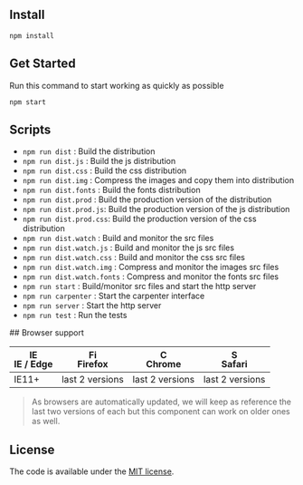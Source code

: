 ## Install

```
npm install
```

## Get Started

Run this command to start working as quickly as possible

```
npm start
```

<a name="readme-scripts"></a>
## Scripts

- ```npm run dist``` : Build the distribution
- ```npm run dist.js``` : Build the js distribution
- ```npm run dist.css``` : Build the css distribution
- ```npm run dist.img``` : Compress the images and copy them into distribution
- ```npm run dist.fonts``` : Build the fonts distribution
- ```npm run dist.prod``` : Build the production version of the distribution
- ```npm run dist.prod.js```: Build the production version of the js distribution
- ```npm run dist.prod.css```: Build the production version of the css distribution
- ```npm run dist.watch``` : Build and monitor the src files
- ```npm run dist.watch.js``` : Build and monitor the js src files
- ```npm run dist.watch.css``` : Build and monitor the css src files
- ```npm run dist.watch.img``` : Compress and monitor the images src files
- ```npm run dist.watch.fonts``` : Compress and monitor the fonts src files
- ```npm run start``` : Build/monitor src files and start the http server
- ```npm run carpenter``` : Start the carpenter interface
- ```npm run server``` : Start the http server
- ```npm run test``` : Run the tests

## Browser support

| <img src="https://raw.githubusercontent.com/godban/browsers-support-badges/master/src/images/edge.png" alt="IE / Edge" width="16px" height="16px" /></br>IE / Edge | <img src="https://raw.githubusercontent.com/godban/browsers-support-badges/master/src/images/firefox.png" alt="Firefox" width="16px" height="16px" /></br>Firefox | <img src="https://raw.githubusercontent.com/godban/browsers-support-badges/master/src/images/chrome.png" alt="Chrome" width="16px" height="16px" /></br>Chrome | <img src="https://raw.githubusercontent.com/godban/browsers-support-badges/master/src/images/safari.png" alt="Safari" width="16px" height="16px" /></br>Safari |
| --------- | --------- | --------- | --------- |
| IE11+ | last 2 versions| last 2 versions| last 2 versions

> As browsers are automatically updated, we will keep as reference the last two versions of each but this component can work on older ones as well.

## License

The code is available under the [MIT license](LICENSE.txt).
